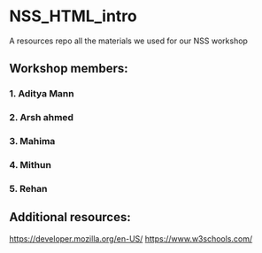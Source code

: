 # NSS_HTML_intro
A resources repo all the materials we used for our NSS workshop

## Workshop members:
### 1. Aditya Mann
### 2. Arsh ahmed
### 3. Mahima
### 4. Mithun
### 5. Rehan


## Additional resources:

https://developer.mozilla.org/en-US/
https://www.w3schools.com/
